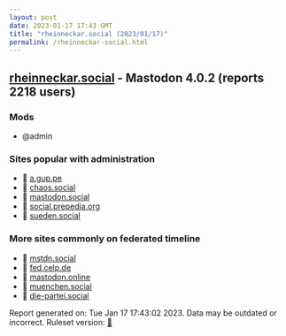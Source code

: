 ```yaml
---
layout: post
date: 2023-01-17 17:43 GMT
title: "rheinneckar.social (2023/01/17)"
permalink: /rheinneckar-social.html
---
```


## [rheinneckar.social](https://rheinneckar.social) - Mastodon 4.0.2 (reports 2218 users)

### Mods
 * @admin

### Sites popular with administration

* 🐘 [a.gup.pe](/a-gup-pe.html)
* 🐘 [chaos.social](/chaos-social.html)
* 🐘 [mastodon.social](/mastodon-social.html)
* 🐘 [social.prepedia.org](/social-prepedia-org.html)
* 🐘 [sueden.social](/sueden-social.html)

### More sites commonly on federated timeline

* 🐘 [mstdn.social](/mstdn-social.html)
* 🐘 [fed.celp.de](/fed-celp-de.html)
* 🐘 [mastodon.online](/mastodon-online.html)
* 🐘 [muenchen.social](/muenchen-social.html)
* 🐘 [die-partei.social](/die-partei-social.html)

Report generated on: Tue Jan 17 17:43:02 2023. Data may be outdated or incorrect.
Ruleset version: [🧁](/version-cupcake)
